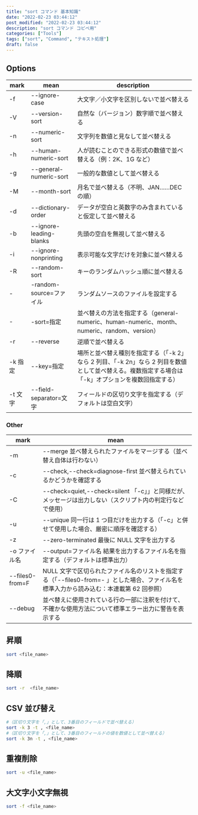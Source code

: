 ```yaml
---
title: "sort コマンド 基本知識"
date: "2022-02-23 03:44:12"
post_modified: "2022-02-23 03:44:12"
description: "sort コマンド コピペ用"
categories: ["Tools"]
tags: ["sort", "Command", "テキスト処理"]
draft: false
---
```


## Options

| mark    | mean                    | description                                                                                                                                         |
| ------- | ----------------------- | --------------------------------------------------------------------------------------------------------------------------------------------------- |
| -f      | --ignore-case           | 大文字／小文字を区別しないで並べ替える                                                                                                              |
| -V      | --version-sort          | 自然な（バージョン）数字順で並べ替える                                                                                                              |
| -n      | --numeric-sort          | 文字列を数値と見なして並べ替える                                                                                                                    |
| -h      | --human-numeric-sort    | 人が読むことのできる形式の数値で並べ替える（例：2K、1G など）                                                                                       |
| -g      | --general-numeric-sort  | 一般的な数値として並べ替える                                                                                                                        |
| -M      | --month-sort            | 月名で並べ替える（不明、JAN……DEC の順）                                                                                                             |
| -d      | --dictionary-order      | データが空白と英数字のみ含まれていると仮定して並べ替える                                                                                            |
| -b      | --ignore-leading-blanks | 先頭の空白を無視して並べ替える                                                                                                                      |
| -i      | --ignore-nonprinting    | 表示可能な文字だけを対象に並べ替える                                                                                                                |
| -R      | --random-sort           | キーのランダムハッシュ順に並べ替える                                                                                                                |
| -       | -random-source=ファイル | ランダムソースのファイルを設定する                                                                                                                  |
| -       | -sort=指定              | 並べ替えの方法を指定する（general-numeric、human-numeric、month、numeric、random、version）                                                         |
| -r      | --reverse               | 逆順で並べ替える                                                                                                                                    |
| -k 指定 | --key=指定              | 場所と並べ替え種別を指定する（「-k 2」なら 2 列目、「-k 2n」なら 2 列目を数値として並べ替える。複数指定する場合は「-k」オプションを複数回指定する） |
| -t 文字 | --field-separator=文字  | フィールドの区切り文字を指定する（デフォルトは空白文字）                                                                                            |

### Other

| mark            | mean                                                                                                                                      |
| --------------- | ----------------------------------------------------------------------------------------------------------------------------------------- |
| -m              | --merge 並べ替えられたファイルをマージする（並べ替え自体は行わない）                                                                      |
| -c              | --check,--check=diagnose-first 並べ替えられているかどうかを確認する                                                                       |
| -C              | --check=quiet,--check=silent 「-c」」と同様だが、メッセージは出力しない（スクリプト内の判定行などで使用）                                 |
| -u              | --unique 同一行は 1 つ目だけを出力する（「-c」と併せて使用した場合、厳密に順序を確認する）                                                |
| -z              | --zero-terminated 最後に NULL 文字を出力する                                                                                              |
| -o ファイル名   | --output=ファイル名 結果を出力するファイル名を指定する（デフォルトは標準出力）                                                            |
| --files0-from=F | NULL 文字で区切られたファイル名のリストを指定する（「--files0-from=- 」とした場合、ファイル名を標準入力から読み込む：本連載第 62 回参照） |
| --debug         | 並べ替えに使用されている行の一部に注釈を付けて、不確かな使用方法について標準エラー出力に警告を表示する                                    |

## 昇順

```bash
sort <file_name>
```

## 降順

```bash
sort -r  <file_name>
```

## CSV 並び替え

```bash
#（区切り文字を「,」として、3番目のフィールドで並べ替える）
sort -k 3 -t , <file_name>
#（区切り文字を「,」として、3番目のフィールドの値を数値として並べ替える）
sort -k 3n -t , <file_name>
```

## 重複削除

```bash
sort -u <file_name>
```

## 大文字小文字無視

```bash
sort -f <file_name>
```
